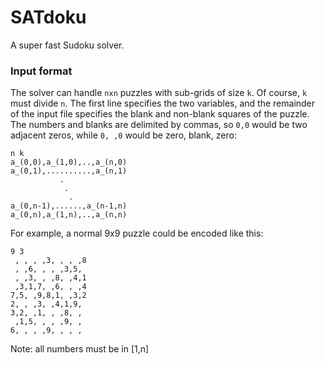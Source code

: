 # SATdoku
A super fast Sudoku solver.
### Input format
The solver can handle `nxn` puzzles with sub-grids of size `k`. Of course, `k` must divide `n`. The first line specifies the two variables, and the remainder of the input file specifies the blank and non-blank squares of the puzzle. The numbers and blanks are delimited by commas, so `0,0` would be two adjacent zeros, while `0, ,0` would be zero, blank, zero:
```
n k
a_(0,0),a_(1,0),..,a_(n,0)
a_(0,1),..........,a_(n,1)
           .
            .
             . 
a_(0,n-1),......,a_(n-1,n)
a_(0,n),a_(1,n),..,a_(n,n)
```
For example, a normal 9x9 puzzle could be encoded like this:
```
9 3
 , , , ,3, , , ,8
 , ,6, , , ,3,5,
 , ,3, , ,8, ,4,1
 ,3,1,7, ,6, , ,4
7,5, ,9,8,1, ,3,2
2, , ,3, ,4,1,9,
3,2, ,1, , ,8, ,
 ,1,5, , , ,9, ,
6, , , ,9, , , , 
```
Note: all numbers must be in [1,n]